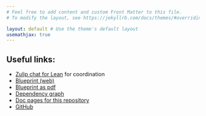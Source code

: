 ```yaml
---
# Feel free to add content and custom Front Matter to this file.
# To modify the layout, see https://jekyllrb.com/docs/themes/#overriding-theme-defaults

layout: default # Use the theme's default layout
usemathjax: true
---
```


<!-- # Formally Verified SNARKs in Lean

See [AUTHORS](/AUTHORS) for the list of ArkLib contributors, and visit the [GitHub repository](https://github.com/Verified-zkEVM/ArkLib) for more information. -->

## Useful links:

*   [Zulip chat for Lean](https://leanprover.zulipchat.com/) for coordination
*   [Blueprint (web)](blueprint/)
*   [Blueprint as pdf](blueprint.pdf)
*   [Dependency graph](blueprint/dep_graph_document.html)
*   [Doc pages for this repository](docs/)
*   [GitHub](https://github.com/Verified-zkEVM/ArkLib)